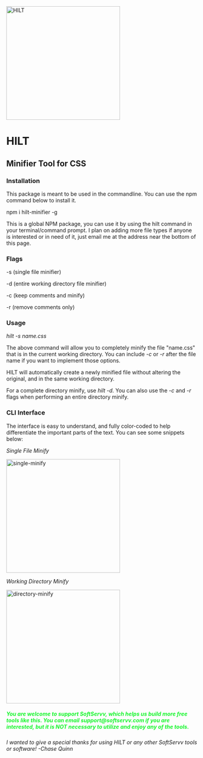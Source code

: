 <img src="https://i.ibb.co/Fm3gZ7r/HILT.png" alt="HILT" style="width: 300px; height: 300px;">
<h1>HILT</h1>
<h2>Minifier Tool for CSS</h2>

<h3>Installation</h3>
This package is meant to be used in the commandline. You can use the npm command below to install it.

npm i hilt-minifier -g

This is a global NPM package, you can use it by using the hilt command in your terminal/command prompt. I plan on adding more file types if anyone is interested or in need of it, just email me at the address near the bottom of this page.

<h3>Flags</h3>
<p>-s (single file minifier)</p>
<p>-d (entire working directory file minifier)</p>
<p>-c (keep comments and minify)</p>
<p>-r (remove comments only)</p>


<h3>Usage</h3>

*hilt -s name.css*

The above command will allow you to completely minify the file "name.css" that is in the current working directory. You can include *-c* or *-r* after the file name if you want to implement those options.

HILT will automatically create a newly minified file without altering the original, and in the same working directory.

For a complete directory minify, use *hilt -d*. You can also use the *-c* and *-r* flags when performing an entire directory minify.

<h3>CLI Interface</h3>
The interface is easy to understand, and fully color-coded to help differentiate the important parts of the text. You can see some snippets below:

*Single File Minify*

<img src="https://i.ibb.co/T13YhDq/single-minify.png" alt="single-minify" style="height: 300px;">

*Working Directory Minify*

<img src="https://i.ibb.co/qRD1gGR/directory-minify.png" alt="directory-minify" style="height: 300px;">


<h5 style="color: #16f52c;">You are welcome to support SoftServv, which helps us build more free tools like this. You can email support@softservv.com if you are interested, but it is NOT necessary to utilize and enjoy any of the tools.</h5>

<h6>I wanted to give a special thanks for using HILT or any other SoftServv tools or software! -Chase Quinn</h6>